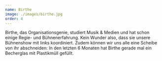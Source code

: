 ```yaml
---
name: Birthe
image: ./images/birthe.jpg
order: 4
---
```


Birthe, das Organisationsgenie, studiert Musik & Medien und hat schon einige Regie- und Bühnenerfahrung. Kein Wunder also, dass sie unsere Bühnenshow mit links koordiniert. Zudem können wir uns alle eine Scheibe von ihr abschneiden: In den letzten 6 Monaten hat Birthe gerade mal ein Becherglas mit Plastikmüll gefüllt.
